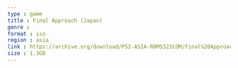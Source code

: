 ```yaml
---
type : game
title : Final Approach (Japan)
genre : 
format : iso
region : asia
link : https://archive.org/download/PS2-ASIA-ROMS321COM/Final%20Approach%20%28Japan%29.7z
size : 1.3GB
---
```

